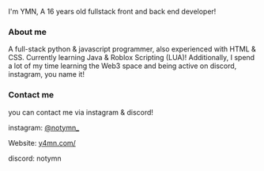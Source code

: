 I'm YMN, A 16 years old fullstack front and back end developer!

### About me
A full-stack python & javascript programmer, also experienced with HTML & CSS. Currently learning Java & Roblox Scripting (LUA)!
Additionally, I spend a lot of my time learning the Web3 space and being active on discord, instagram, you name it!

### Contact me
you can contact me via instagram & discord!

instagram: [@notymn_](https://instagram.com/notymn_)

Website: [y4mn.com/](https://y4mn.netlify.app/)

discord: notymn

